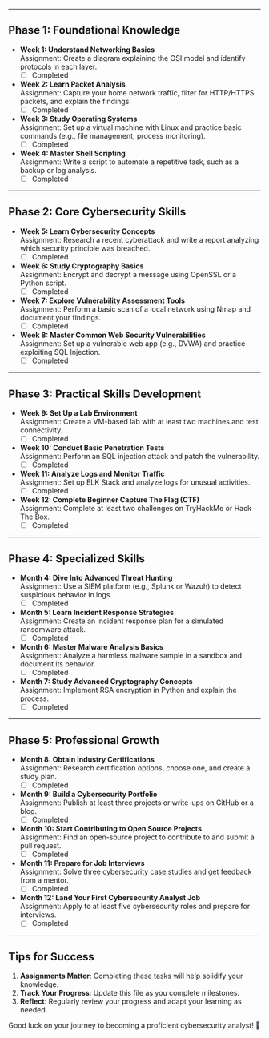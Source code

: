 
---

## **Phase 1: Foundational Knowledge**  

- **Week 1: Understand Networking Basics**  
  Assignment: Create a diagram explaining the OSI model and identify protocols in each layer.  
  - [ ] Completed

- **Week 2: Learn Packet Analysis**  
  Assignment: Capture your home network traffic, filter for HTTP/HTTPS packets, and explain the findings.  
  - [ ] Completed

- **Week 3: Study Operating Systems**  
  Assignment: Set up a virtual machine with Linux and practice basic commands (e.g., file management, process monitoring).  
  - [ ] Completed

- **Week 4: Master Shell Scripting**  
  Assignment: Write a script to automate a repetitive task, such as a backup or log analysis.  
  - [ ] Completed

---

## **Phase 2: Core Cybersecurity Skills**  

- **Week 5: Learn Cybersecurity Concepts**  
  Assignment: Research a recent cyberattack and write a report analyzing which security principle was breached.  
  - [ ] Completed

- **Week 6: Study Cryptography Basics**  
  Assignment: Encrypt and decrypt a message using OpenSSL or a Python script.  
  - [ ] Completed

- **Week 7: Explore Vulnerability Assessment Tools**  
  Assignment: Perform a basic scan of a local network using Nmap and document your findings.  
  - [ ] Completed

- **Week 8: Master Common Web Security Vulnerabilities**  
  Assignment: Set up a vulnerable web app (e.g., DVWA) and practice exploiting SQL Injection.  
  - [ ] Completed

---

## **Phase 3: Practical Skills Development**  

- **Week 9: Set Up a Lab Environment**  
  Assignment: Create a VM-based lab with at least two machines and test connectivity.  
  - [ ] Completed

- **Week 10: Conduct Basic Penetration Tests**  
  Assignment: Perform an SQL injection attack and patch the vulnerability.  
  - [ ] Completed

- **Week 11: Analyze Logs and Monitor Traffic**  
  Assignment: Set up ELK Stack and analyze logs for unusual activities.  
  - [ ] Completed

- **Week 12: Complete Beginner Capture The Flag (CTF)**  
  Assignment: Complete at least two challenges on TryHackMe or Hack The Box.  
  - [ ] Completed

---

## **Phase 4: Specialized Skills**  

- **Month 4: Dive Into Advanced Threat Hunting**  
  Assignment: Use a SIEM platform (e.g., Splunk or Wazuh) to detect suspicious behavior in logs.  
  - [ ] Completed

- **Month 5: Learn Incident Response Strategies**  
  Assignment: Create an incident response plan for a simulated ransomware attack.  
  - [ ] Completed

- **Month 6: Master Malware Analysis Basics**  
  Assignment: Analyze a harmless malware sample in a sandbox and document its behavior.  
  - [ ] Completed

- **Month 7: Study Advanced Cryptography Concepts**  
  Assignment: Implement RSA encryption in Python and explain the process.  
  - [ ] Completed

---

## **Phase 5: Professional Growth**  

- **Month 8: Obtain Industry Certifications**  
  Assignment: Research certification options, choose one, and create a study plan.  
  - [ ] Completed

- **Month 9: Build a Cybersecurity Portfolio**  
  Assignment: Publish at least three projects or write-ups on GitHub or a blog.  
  - [ ] Completed

- **Month 10: Start Contributing to Open Source Projects**  
  Assignment: Find an open-source project to contribute to and submit a pull request.  
  - [ ] Completed

- **Month 11: Prepare for Job Interviews**  
  Assignment: Solve three cybersecurity case studies and get feedback from a mentor.  
  - [ ] Completed

- **Month 12: Land Your First Cybersecurity Analyst Job**  
  Assignment: Apply to at least five cybersecurity roles and prepare for interviews.  
  - [ ] Completed

---

## **Tips for Success**  

1. **Assignments Matter**: Completing these tasks will help solidify your knowledge.  
2. **Track Your Progress**: Update this file as you complete milestones.  
3. **Reflect**: Regularly review your progress and adapt your learning as needed.  

Good luck on your journey to becoming a proficient cybersecurity analyst! 🚀
